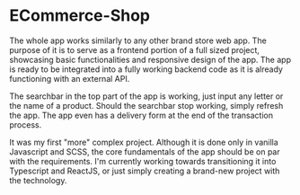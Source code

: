 # ECommerce-Shop 
The whole app works similarly to any other brand store web app. 
The purpose of it is to serve as a frontend portion of a full sized project, showcasing basic functionalities and responsive design of the app.
The app is ready to be integrated into a fully working backend code as it is already functioning with an external API.

The searchbar in the top part of the app is working, just input any letter or the name of a product. Should the searchbar stop working, simply refresh the app.
The app even has a delivery form at the end of the transaction process.

It was my first "more" complex project. Although it is done only in vanilla Javascript and SCSS, the core fundamentals of the app should be on par with the requirements.
I'm currently working towards transitioning it into Typescript and ReactJS, or just simply creating a brand-new project with the technology.
